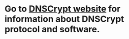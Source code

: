 # Go to [DNSCrypt website](https://dnscrypt.info) for information about DNSCrypt protocol and software.
